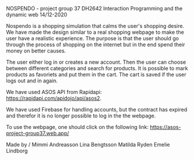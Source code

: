 NOSPENDO - project group 37 DH2642 Interaction Programming and the dynamic web 14/12-2020

Nospendo is a shopping simulation that calms the user's shopping desire. We have made the design similar to a real shopping webpage to make the user have a realistic experience. The purpose is that the user should go through the process of shopping on the internet but in the end spend their money on better causes.

The user either log in or creates a new account. Then the user can choose between different categories and search for products. It is possible to mark products as favoriets and put them in the cart. The cart is saved if the user logs out and in again.

We have used ASOS API from Rapidapi: https://rapidapi.com/apidojo/api/asos2.

We have used Firebase for handling accounts, but the contract has expired and therefor it is no longer possible to log in the the webpage.

To use the webpage, one should click on the following link: https://asos-project-group37.web.app/

Made by / Mimmi Andreasson Lina Bengtsson Matilda Ryden Emelie Lindborg
